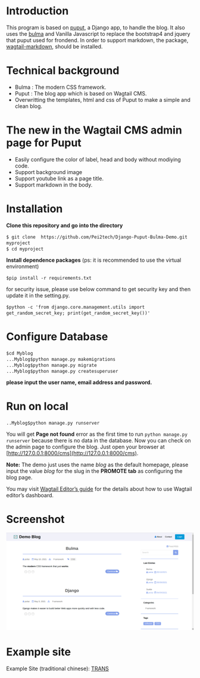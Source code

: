 Introduction
===========
This program is based on [puput](https://github.com/APSL/puput "puput"), a Django app,  to handle the blog. It also uses the [bulma](https://bulma.io/ "bulma") and Vanilla Javascript to replace the bootstrap4 and jquery that puput used for frondend. In order to support markdown, the package, [wagtail-markdown](https://github.com/torchbox/wagtail-markdown "wagtail-markdown"), should be installed.   

Technical background
=================
- Bulma :  The modern CSS framework.
- Puput :  The blog app which is based on Wagtail CMS.
- Overwritting the templates, html and css of Puput to make a simple and clean blog.

The new in the Wagtail CMS admin page for Puput
==========
- Easily configure the color of  label, head and  body without modiying code.
- Support background image
- Support youtube link as a page title.
- Support markdown in the body. 

Installation
========
**Clone this repository and go into the directory**
```
$ git clone  https://github.com/Pei2tech/Django-Puput-Bulma-Demo.git myproject
$ cd myproject
```
**Install dependence packages**  (ps: it is recommended to use the virtual environment)  

```  
$pip install -r requirements.txt
```  

for security issue, please use below command to get security key and then update it in the setting.py.  

```  
$python -c 'from django.core.management.utils import get_random_secret_key; print(get_random_secret_key())'
```  

Configure Database
=========
```   
$cd Myblog
...Myblog$python manage.py makemigrations
...Myblog$python manage.py migrate
...Myblog$python manage.py createsuperuser
```    

**please input the user name, email address and password.**

Run on local
=========
```
..Myblog$python manage.py runserver
```

You will get **Page not found** error as the first time to run `python manage.py runserver` because there is no data in the database.
Now you can check on the admin page to configure the blog. Just open your browser at  [http://127.0.0.1:8000/cms](http://127.0.0.1:8000/cms).

**Note:** The demo just uses the name *blog* as the default homepage, please input the value *blog* for the slug in the **PROMOTE tab** as configuring the blog page. 

You may visit [Wagtail Editor’s guide](https://docs.wagtail.io/en/stable/editor_manual/index.html "Wagtail Editor’s guide") for the details about how to use Wagtail editor’s dashboard.

Screenshot
=========

![](./stuff/screenshot.png)

Example site
=============

Example Site (traditional chinese): [TRANS](https://trans.cmssds.org/bulletin)
